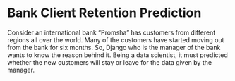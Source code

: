 # Bank Client Retention Prediction
Consider an international bank “Promsha” has customers from different regions all over the world. Many of the customers have started moving out from the bank for six months. So, Django who is the manager of the bank wants to know the reason behind it. Being a data scientist, it must predicted whether the new customers will stay or leave for the data given by the manager.
